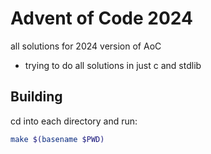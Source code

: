 # Advent of Code 2024
all solutions for 2024 version of AoC
- trying to do all solutions in just c and stdlib

## Building
cd into each directory and run:
```sh
make $(basename $PWD)
```
